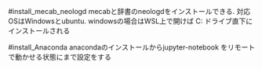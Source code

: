 #install_mecab_neologd
mecabと辞書のneologdをインストールできる.
対応OSはWindowsとubuntu. windowsの場合はWSL上で開けば C: ドライブ直下にインストールされる

#install_Anaconda
anacondaのインストールからjupyter-notebook をリモートで動かせる状態にまで設定をする
